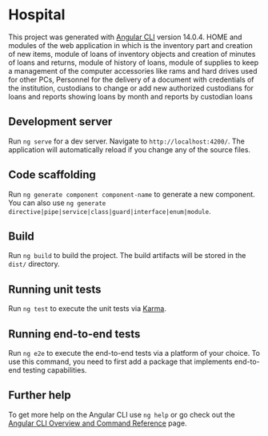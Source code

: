 # Hospital

This project was generated with [Angular CLI](https://github.com/angular/angular-cli) version 14.0.4.
HOME and modules of the web application in which is the inventory part and creation of new items, module of loans of inventory objects and creation of minutes of loans and returns, module of history of loans, module of supplies to keep a management of the computer accessories like rams and hard drives used for other PCs, Personnel for the delivery of a document with credentials of the institution, custodians to change or add new authorized custodians for loans and reports showing loans by month and reports by custodian loans

## Development server

Run `ng serve` for a dev server. Navigate to `http://localhost:4200/`. The application will automatically reload if you change any of the source files.

## Code scaffolding

Run `ng generate component component-name` to generate a new component. You can also use `ng generate directive|pipe|service|class|guard|interface|enum|module`.

## Build

Run `ng build` to build the project. The build artifacts will be stored in the `dist/` directory.

## Running unit tests

Run `ng test` to execute the unit tests via [Karma](https://karma-runner.github.io).

## Running end-to-end tests

Run `ng e2e` to execute the end-to-end tests via a platform of your choice. To use this command, you need to first add a package that implements end-to-end testing capabilities.

## Further help

To get more help on the Angular CLI use `ng help` or go check out the [Angular CLI Overview and Command Reference](https://angular.io/cli) page.
